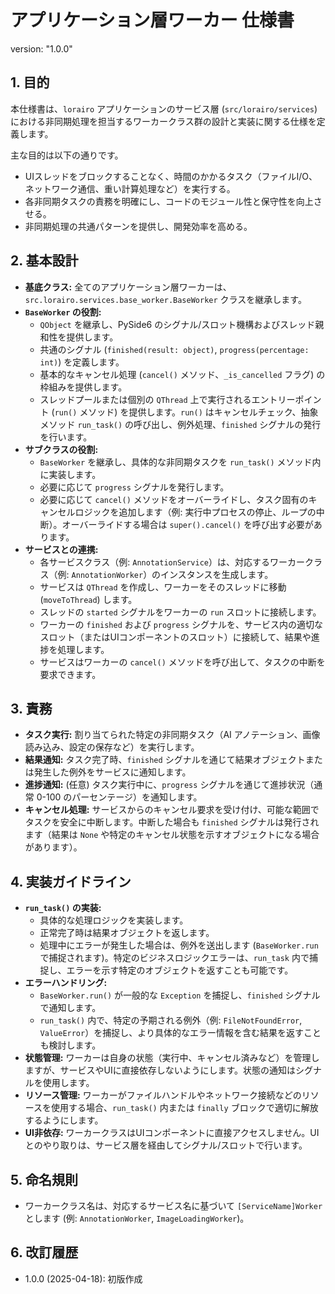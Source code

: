 # アプリケーション層ワーカー 仕様書

version: "1.0.0"

## 1. 目的

本仕様書は、`lorairo` アプリケーションのサービス層 (`src/lorairo/services`) における非同期処理を担当するワーカークラス群の設計と実装に関する仕様を定義します。

主な目的は以下の通りです。

- UIスレッドをブロックすることなく、時間のかかるタスク（ファイルI/O、ネットワーク通信、重い計算処理など）を実行する。
- 各非同期タスクの責務を明確にし、コードのモジュール性と保守性を向上させる。
- 非同期処理の共通パターンを提供し、開発効率を高める。

## 2. 基本設計

- **基底クラス:** 全てのアプリケーション層ワーカーは、`src.lorairo.services.base_worker.BaseWorker` クラスを継承します。
- **`BaseWorker` の役割:**
    - `QObject` を継承し、PySide6 のシグナル/スロット機構およびスレッド親和性を提供します。
    - 共通のシグナル (`finished(result: object)`, `progress(percentage: int)`) を定義します。
    - 基本的なキャンセル処理 (`cancel()` メソッド、`_is_cancelled` フラグ) の枠組みを提供します。
    - スレッドプールまたは個別の `QThread` 上で実行されるエントリーポイント (`run()` メソッド) を提供します。`run()` はキャンセルチェック、抽象メソッド `run_task()` の呼び出し、例外処理、`finished` シグナルの発行を行います。
- **サブクラスの役割:**
    - `BaseWorker` を継承し、具体的な非同期タスクを `run_task()` メソッド内に実装します。
    - 必要に応じて `progress` シグナルを発行します。
    - 必要に応じて `cancel()` メソッドをオーバーライドし、タスク固有のキャンセルロジックを追加します（例: 実行中プロセスの停止、ループの中断）。オーバーライドする場合は `super().cancel()` を呼び出す必要があります。
- **サービスとの連携:**
    - 各サービスクラス（例: `AnnotationService`）は、対応するワーカークラス（例: `AnnotationWorker`）のインスタンスを生成します。
    - サービスは `QThread` を作成し、ワーカーをそのスレッドに移動 (`moveToThread`) します。
    - スレッドの `started` シグナルをワーカーの `run` スロットに接続します。
    - ワーカーの `finished` および `progress` シグナルを、サービス内の適切なスロット（またはUIコンポーネントのスロット）に接続して、結果や進捗を処理します。
    - サービスはワーカーの `cancel()` メソッドを呼び出して、タスクの中断を要求できます。

## 3. 責務

- **タスク実行:** 割り当てられた特定の非同期タスク（AI アノテーション、画像読み込み、設定の保存など）を実行します。
- **結果通知:** タスク完了時、`finished` シグナルを通じて結果オブジェクトまたは発生した例外をサービスに通知します。
- **進捗通知:** (任意) タスク実行中に、`progress` シグナルを通じて進捗状況（通常 0-100 のパーセンテージ）を通知します。
- **キャンセル処理:** サービスからのキャンセル要求を受け付け、可能な範囲でタスクを安全に中断します。中断した場合も `finished` シグナルは発行されます（結果は `None` や特定のキャンセル状態を示すオブジェクトになる場合があります）。

## 4. 実装ガイドライン

- **`run_task()` の実装:**
    - 具体的な処理ロジックを実装します。
    - 正常完了時は結果オブジェクトを返します。
    - 処理中にエラーが発生した場合は、例外を送出します (`BaseWorker.run` で捕捉されます)。特定のビジネスロジックエラーは、`run_task` 内で捕捉し、エラーを示す特定のオブジェクトを返すことも可能です。
- **エラーハンドリング:**
    - `BaseWorker.run()` が一般的な `Exception` を捕捉し、`finished` シグナルで通知します。
    - `run_task()` 内で、特定の予期される例外（例: `FileNotFoundError`, `ValueError`）を捕捉し、より具体的なエラー情報を含む結果を返すことも検討します。
- **状態管理:** ワーカーは自身の状態（実行中、キャンセル済みなど）を管理しますが、サービスやUIに直接依存しないようにします。状態の通知はシグナルを使用します。
- **リソース管理:** ワーカーがファイルハンドルやネットワーク接続などのリソースを使用する場合、`run_task()` 内または `finally` ブロックで適切に解放するようにします。
- **UI非依存:** ワーカークラスはUIコンポーネントに直接アクセスしません。UIとのやり取りは、サービス層を経由してシグナル/スロットで行います。

## 5. 命名規則

- ワーカークラス名は、対応するサービス名に基づいて `[ServiceName]Worker` とします (例: `AnnotationWorker`, `ImageLoadingWorker`)。

## 6. 改訂履歴

- 1.0.0 (2025-04-18): 初版作成
